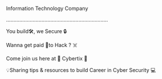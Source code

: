Information Technology Company

.....................................................................

You build🛠️, we Secure 🔒

Wanna get paid 💸to Hack ? ☠️

Come join us here at 🔰 Cybertix 🔰

💡Sharing tips & resources to build Career in Cyber Security 💻


